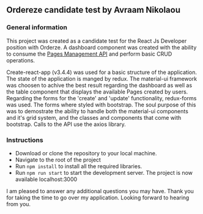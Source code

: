 ## Ordereze candidate test by Avraam Nikolaou

### General information
This project was created as a candidate test for the React Js Developer position with Orderze. A dashboard component was
created with the ability to consume the [Pages Management API](https://pagesmanagement.azurewebsites.net) and perform basic
CRUD operations.

Create-react-app (v3.4.4) was used for a basic structure of the application. The state of the application is manged by redux.
The material-ui framework was choosen to achive the best result regarding the dashboard as well as the table component
that displays the available Pages created by users. Regarding the forms for the 'create' and 'update' functionality, redux-forms
was used. The forms where styled with bootstrap. The soul purpose of this was to demostrate the ability to handle both
the material-ui components and it's grid system, and the classes and components that come with bootstrap. Calls to the
API use the axios library.

### Instructions

* Download or clone the repository to your local machine.
* Navigate to the root of the project
* Run `npm install` to install all the required libraries.
* Run `npm run start` to start the development server. The project is now available localhost:3000


I am pleased to answer any additional questions you may have. Thank you for taking the time to go over my application. 
Looking forward to hearing from you.

